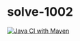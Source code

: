 # solve-1002

[![Java CI with Maven](https://github.com/ericomm/projeto-java-maven-integracao/actions/workflows/maven.yml/badge.svg)](https://github.com/ericomm/projeto-java-maven-integracao/actions/workflows/maven.yml)
